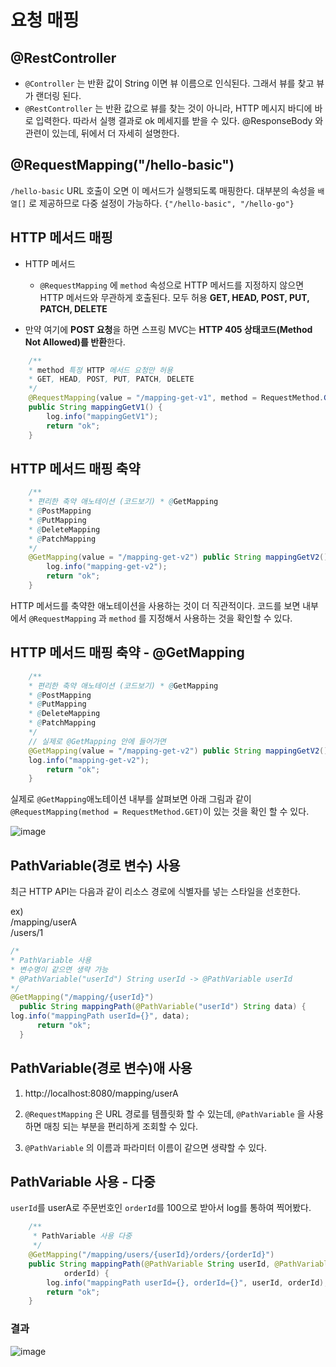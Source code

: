 # 요청 매핑

## **@RestController**
- `@Controller` 는 반환 값이 String 이면 뷰 이름으로 인식된다. 그래서 뷰를 찾고 뷰가 랜더링 된다.
- `@RestController` 는 반환 값으로 뷰를 찾는 것이 아니라, HTTP 메시지 바디에 바로 입력한다. 따라서 실행 결과로 ok 메세지를 받을 수 있다. @ResponseBody 와 관련이 있는데, 뒤에서 더 자세히 설명한다.

## **@RequestMapping("/hello-basic")**
`/hello-basic` URL 호출이 오면 이 메서드가 실행되도록 매핑한다.
대부분의 속성을 `배열[]` 로 제공하므로 다중 설정이 가능하다. `{"/hello-basic", "/hello-go"}`

## HTTP 메서드 매핑

- HTTP 메서드
    - `@RequestMapping` 에 `method` 속성으로 HTTP 메서드를 지정하지 않으면 HTTP 메서드와 무관하게 호출된다.
모두 허용 **GET, HEAD, POST, PUT, PATCH, DELETE**

- 만약 여기에 **POST 요청**을 하면 스프링 MVC는 **HTTP 405 상태코드(Method Not Allowed)를 반환**한다.

```java
    /**
    * method 특정 HTTP 메서드 요청만 허용
    * GET, HEAD, POST, PUT, PATCH, DELETE
    */
    @RequestMapping(value = "/mapping-get-v1", method = RequestMethod.GET) 
    public String mappingGetV1() {
        log.info("mappingGetV1");
        return "ok";
    }
```

## HTTP 메서드 매핑 축약

```java
    /**
    * 편리한 축약 애노테이션 (코드보기) * @GetMapping
    * @PostMapping
    * @PutMapping
    * @DeleteMapping
    * @PatchMapping
    */
    @GetMapping(value = "/mapping-get-v2") public String mappingGetV2() {
        log.info("mapping-get-v2");
        return "ok";
    }
```

HTTP 메서드를 축약한 애노테이션을 사용하는 것이 더 직관적이다. 코드를 보면 내부에서 
`@RequestMapping` 과 `method` 를 지정해서 사용하는 것을 확인할 수 있다.

## HTTP 메서드 매핑 축약 - @GetMapping

```java
    /**
    * 편리한 축약 애노테이션 (코드보기) * @GetMapping
    * @PostMapping
    * @PutMapping
    * @DeleteMapping
    * @PatchMapping
    */
    // 실제로 @GetMapping 안에 들어가면 
    @GetMapping(value = "/mapping-get-v2") public String mappingGetV2() {
    log.info("mapping-get-v2");
        return "ok";
    }
```

실제로 `@GetMapping`애노테이션 내부를 살펴보면 아래 그림과 같이 `@RequestMapping(method = RequestMethod.GET)`이 있는 것을 확인 할 수 있다.

![image](https://user-images.githubusercontent.com/69107255/115999793-2b486700-a628-11eb-9cc7-9fe1ef342640.png)


## PathVariable(경로 변수) 사용

최근 HTTP API는 다음과 같이 리소스 경로에 식별자를 넣는 스타일을 선호한다.

ex)<br>
/mapping/userA<br>
/users/1<br>

```java
/*
* PathVariable 사용
* 변수명이 같으면 생략 가능
* @PathVariable("userId") String userId -> @PathVariable userId
*/ 
@GetMapping("/mapping/{userId}")
  public String mappingPath(@PathVariable("userId") String data) {
log.info("mappingPath userId={}", data);
      return "ok";
  }
```

## PathVariable(경로 변수)애 사용

1. http://localhost:8080/mapping/userA

2. `@RequestMapping` 은 URL 경로를 템플릿화 할 수 있는데, `@PathVariable` 을 사용하면 매칭 되는 부분을 편리하게 조회할 수 있다.
3. `@PathVariable` 의 이름과 파라미터 이름이 같으면 생략할 수 있다.


## PathVariable 사용 - 다중

`userId`를 userA로 주문번호인 `orderId`를 100으로 받아서 log를 통하여 찍어봤다.

```java
    /**
     * PathVariable 사용 다중
     */
    @GetMapping("/mapping/users/{userId}/orders/{orderId}")
    public String mappingPath(@PathVariable String userId, @PathVariable Long
            orderId) {
        log.info("mappingPath userId={}, orderId={}", userId, orderId);
        return "ok";
    }
```

### 결과

![image](https://user-images.githubusercontent.com/69107255/116001961-3e603480-a632-11eb-96bd-742688922c97.png)
